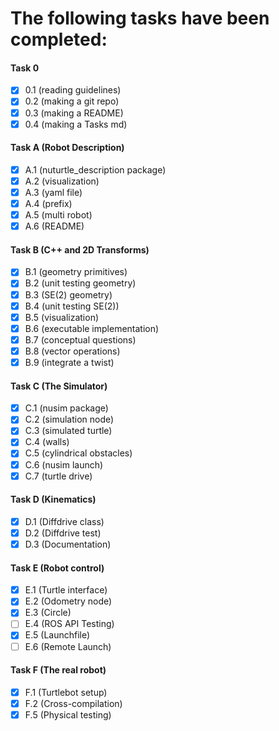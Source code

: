 # The following tasks have been completed: 

#### Task 0
- [x]   0.1 (reading guidelines)
- [x]   0.2 (making a git repo)
- [x]   0.3 (making a README)
- [x]   0.4 (making a Tasks md)

#### Task A (Robot Description)
- [x] A.1 (nuturtle_description package)
- [x] A.2 (visualization)
- [x] A.3 (yaml file) 
- [x] A.4 (prefix)
- [x] A.5 (multi robot) 
- [x] A.6 (README)

#### Task B (C++ and 2D Transforms) 
- [x] B.1 (geometry primitives)
- [x] B.2 (unit testing geometry)
- [x] B.3 (SE(2) geometry)
- [x] B.4 (unit testing SE(2)) 
- [x] B.5 (visualization)
- [x] B.6 (executable implementation)
- [x] B.7 (conceptual questions)
- [x] B.8 (vector operations) 
- [x] B.9 (integrate a twist) 

#### Task C (The Simulator) 
- [x] C.1 (nusim package)
- [x] C.2 (simulation node)
- [x] C.3 (simulated turtle)
- [x] C.4 (walls)
- [x] C.5 (cylindrical obstacles)
- [x] C.6 (nusim launch)
- [x] C.7 (turtle drive) 

#### Task D (Kinematics) 
- [x] D.1 (Diffdrive class) 
- [x] D.2 (Diffdrive test) 
- [x] D.3 (Documentation) 

#### Task E (Robot control) 
- [x] E.1 (Turtle interface) 
- [x] E.2 (Odometry node) 
- [x] E.3 (Circle) 
- [ ] E.4 (ROS API Testing) 
- [x] E.5 (Launchfile) 
- [ ] E.6 (Remote Launch) 

#### Task F (The real robot) 
- [x] F.1 (Turtlebot setup) 
- [x] F.2 (Cross-compilation)
- [x] F.5 (Physical testing)
